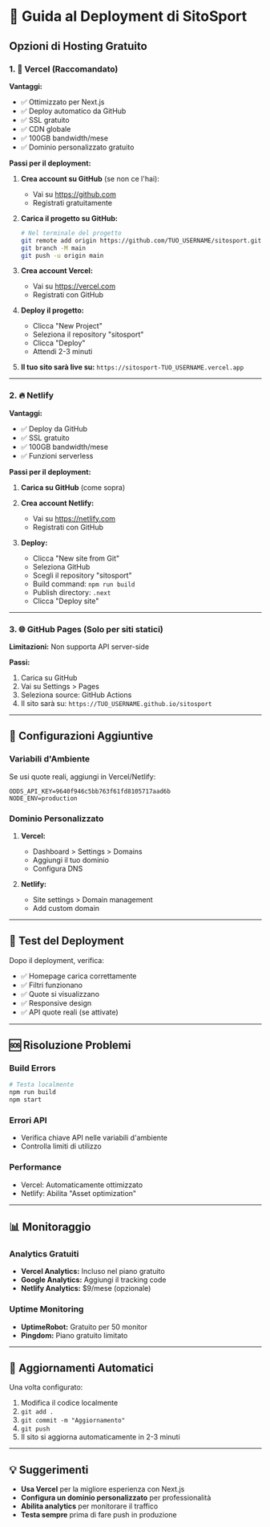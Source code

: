 # 🚀 Guida al Deployment di SitoSport

## Opzioni di Hosting Gratuito

### 1. 🌟 Vercel (Raccomandato)

**Vantaggi:**
- ✅ Ottimizzato per Next.js
- ✅ Deploy automatico da GitHub
- ✅ SSL gratuito
- ✅ CDN globale
- ✅ 100GB bandwidth/mese
- ✅ Dominio personalizzato gratuito

**Passi per il deployment:**

1. **Crea account su GitHub** (se non ce l'hai):
   - Vai su https://github.com
   - Registrati gratuitamente

2. **Carica il progetto su GitHub:**
   ```bash
   # Nel terminale del progetto
   git remote add origin https://github.com/TUO_USERNAME/sitosport.git
   git branch -M main
   git push -u origin main
   ```

3. **Crea account Vercel:**
   - Vai su https://vercel.com
   - Registrati con GitHub

4. **Deploy il progetto:**
   - Clicca "New Project"
   - Seleziona il repository "sitosport"
   - Clicca "Deploy"
   - Attendi 2-3 minuti

5. **Il tuo sito sarà live su:**
   `https://sitosport-TUO_USERNAME.vercel.app`

---

### 2. 🔥 Netlify

**Vantaggi:**
- ✅ Deploy da GitHub
- ✅ SSL gratuito
- ✅ 100GB bandwidth/mese
- ✅ Funzioni serverless

**Passi per il deployment:**

1. **Carica su GitHub** (come sopra)

2. **Crea account Netlify:**
   - Vai su https://netlify.com
   - Registrati con GitHub

3. **Deploy:**
   - Clicca "New site from Git"
   - Seleziona GitHub
   - Scegli il repository "sitosport"
   - Build command: `npm run build`
   - Publish directory: `.next`
   - Clicca "Deploy site"

---

### 3. 🌐 GitHub Pages (Solo per siti statici)

**Limitazioni:** Non supporta API server-side

**Passi:**
1. Carica su GitHub
2. Vai su Settings > Pages
3. Seleziona source: GitHub Actions
4. Il sito sarà su: `https://TUO_USERNAME.github.io/sitosport`

---

## 🔧 Configurazioni Aggiuntive

### Variabili d'Ambiente

Se usi quote reali, aggiungi in Vercel/Netlify:
```
ODDS_API_KEY=9640f946c5bb763f61fd8105717aad6b
NODE_ENV=production
```

### Dominio Personalizzato

1. **Vercel:**
   - Dashboard > Settings > Domains
   - Aggiungi il tuo dominio
   - Configura DNS

2. **Netlify:**
   - Site settings > Domain management
   - Add custom domain

---

## 📱 Test del Deployment

Dopo il deployment, verifica:
- ✅ Homepage carica correttamente
- ✅ Filtri funzionano
- ✅ Quote si visualizzano
- ✅ Responsive design
- ✅ API quote reali (se attivate)

---

## 🆘 Risoluzione Problemi

### Build Errors
```bash
# Testa localmente
npm run build
npm start
```

### Errori API
- Verifica chiave API nelle variabili d'ambiente
- Controlla limiti di utilizzo

### Performance
- Vercel: Automaticamente ottimizzato
- Netlify: Abilita "Asset optimization"

---

## 📊 Monitoraggio

### Analytics Gratuiti
- **Vercel Analytics:** Incluso nel piano gratuito
- **Google Analytics:** Aggiungi il tracking code
- **Netlify Analytics:** $9/mese (opzionale)

### Uptime Monitoring
- **UptimeRobot:** Gratuito per 50 monitor
- **Pingdom:** Piano gratuito limitato

---

## 🔄 Aggiornamenti Automatici

Una volta configurato:
1. Modifica il codice localmente
2. `git add .`
3. `git commit -m "Aggiornamento"`
4. `git push`
5. Il sito si aggiorna automaticamente in 2-3 minuti

---

## 💡 Suggerimenti

- **Usa Vercel** per la migliore esperienza con Next.js
- **Configura un dominio personalizzato** per professionalità
- **Abilita analytics** per monitorare il traffico
- **Testa sempre** prima di fare push in produzione 